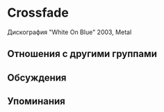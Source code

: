 # Crossfade

Дискография
"White On Blue" 2003, Metal

## Отношения с другими группами


## Обсуждения


## Упоминания

